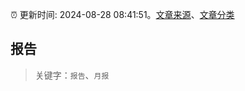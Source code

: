 :alarm_clock: 更新时间: 2024-08-28 08:41:51。[文章来源](/README.md)、[文章分类](/TAGS.md)

## 报告


> 关键字：`报告`、`月报`



